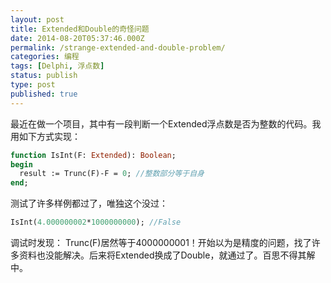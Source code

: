 ```yaml
---
layout: post
title: Extended和Double的奇怪问题
date: 2014-08-20T05:37:46.000Z
permalink: /strange-extended-and-double-problem/
categories: 编程
tags: [Delphi, 浮点数]
status: publish
type: post
published: true
---
```


最近在做一个项目，其中有一段判断一个Extended浮点数是否为整数的代码。我用如下方式实现：

```pascal
function IsInt(F: Extended): Boolean;
begin
  result := Trunc(F)-F = 0; //整数部分等于自身
end;
```

测试了许多样例都过了，唯独这个没过：

```pascal
IsInt(4.000000002*1000000000); //False
```

调试时发现： Trunc(F)居然等于4000000001！开始以为是精度的问题，找了许多资料也没能解决。后来将Extended换成了Double，就通过了。百思不得其解中。
